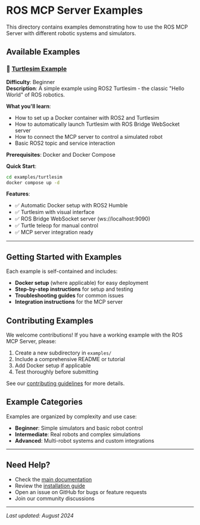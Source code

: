 # ROS MCP Server Examples

This directory contains examples demonstrating how to use the ROS MCP Server with different robotic systems and simulators.

## Available Examples

### 🐢 [Turtlesim Example](turtlesim/)

**Difficulty**: Beginner  
**Description**: A simple example using ROS2 Turtlesim - the classic "Hello World" of ROS robotics.

**What you'll learn**:
- How to set up a Docker container with ROS2 and Turtlesim
- How to automatically launch Turtlesim with ROS Bridge WebSocket server
- How to connect the MCP server to control a simulated robot
- Basic ROS2 topic and service interaction

**Prerequisites**: Docker and Docker Compose

**Quick Start**:
```bash
cd examples/turtlesim
docker compose up -d
```

**Features**:
- ✅ Automatic Docker setup with ROS2 Humble
- ✅ Turtlesim with visual interface
- ✅ ROS Bridge WebSocket server (ws://localhost:9090)
- ✅ Turtle teleop for manual control
- ✅ MCP server integration ready

---

## Getting Started with Examples

Each example is self-contained and includes:
- **Docker setup** (where applicable) for easy deployment
- **Step-by-step instructions** for setup and testing
- **Troubleshooting guides** for common issues
- **Integration instructions** for the MCP server

## Contributing Examples

We welcome contributions! If you have a working example with the ROS MCP Server, please:

1. Create a new subdirectory in `examples/`
2. Include a comprehensive README or tutorial
3. Add Docker setup if applicable
4. Test thoroughly before submitting

See our [contributing guidelines](../docs/contributing.md) for more details.

## Example Categories

Examples are organized by complexity and use case:

- **Beginner**: Simple simulators and basic robot control
- **Intermediate**: Real robots and complex simulations  
- **Advanced**: Multi-robot systems and custom integrations

---

## Need Help?

- Check the [main documentation](../docs/)
- Review the [installation guide](../docs/installation.md)
- Open an issue on GitHub for bugs or feature requests
- Join our community discussions

---

*Last updated: August 2024*
